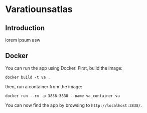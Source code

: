 # Varatiounsatlas

## Introduction

lorem ipsum asw

## Docker

You can run the app using Docker. First, build the image:

```
docker build -t va .
```

then, run a container from the image:

```
docker run --rm -p 3838:3838 --name va_container va
```

You can now find the app by browsing to `http://localhost:3838/`.
